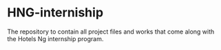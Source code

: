 # HNG-interniship
The repository to contain all project files and works that come along with the Hotels Ng internship program.
